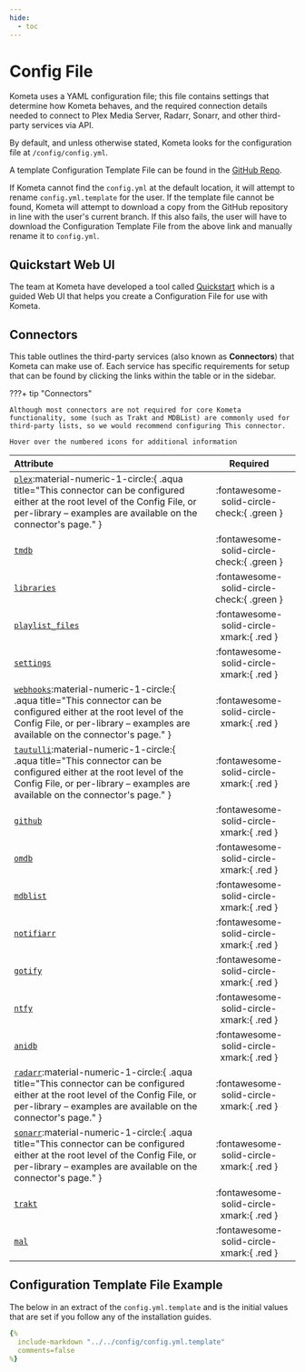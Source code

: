 ```yaml
---
hide:
  - toc
---
```

# Config File

Kometa uses a YAML configuration file; this file contains settings that determine how Kometa behaves, and the required 
connection details needed to connect to Plex Media Server, Radarr, Sonarr, and other third-party services via API.

By default, and unless otherwise stated, Kometa looks for the configuration file at `/config/config.yml`.

A template Configuration Template File can be found in the  [GitHub Repo](https://github.com/Kometa-Team/Kometa/blob/master/config/config.yml.template).

If Kometa cannot find the `config.yml` at the default location, it will attempt to rename `config.yml.template` for the user. If the template file cannot be found, 
Kometa will attempt to download a copy from the GitHub repository in line with the user's current branch. 
If this also fails, the user will have to download the Configuration Template File from  the above link and manually rename it to `config.yml`.

## Quickstart Web UI

The team at Kometa have developed a tool called [Quickstart](../kometa/scripts/quickstart.md) which is a guided Web UI that helps you create a Configuration File for use with Kometa.

## Connectors

This table outlines the third-party services (also known as **Connectors**) that Kometa can make use of. Each service has specific 
requirements for setup that can be found by clicking the links within the table or in the sidebar.

???+ tip "Connectors"

    Although most connectors are not required for core Kometa functionality, some (such as Trakt and MDBList) are commonly used for third-party lists, so we would recommend configuring This connector.
    
    Hover over the numbered icons for additional information

| Attribute                                                                                                                                                                                                             |                  Required                  |
|:----------------------------------------------------------------------------------------------------------------------------------------------------------------------------------------------------------------------|:------------------------------------------:|
| [`plex`](plex.md):material-numeric-1-circle:{ .aqua title="This connector can be configured either at the root level of the Config File, or per-library – examples are available on the connector's page." }          | :fontawesome-solid-circle-check:{ .green } |
| [`tmdb`](tmdb.md)                                                                                                                                                                                                     | :fontawesome-solid-circle-check:{ .green } |
| [`libraries`](libraries.md)                                                                                                                                                                                           | :fontawesome-solid-circle-check:{ .green } |
| [`playlist_files`](playlists.md)                                                                                                                                                                                      |  :fontawesome-solid-circle-xmark:{ .red }  |
| [`settings`](settings.md)                                                                                                                                                                                             |  :fontawesome-solid-circle-xmark:{ .red }  |
| [`webhooks`](webhooks.md):material-numeric-1-circle:{ .aqua title="This connector can be configured either at the root level of the Config File, or per-library – examples are available on the connector's page." }  |  :fontawesome-solid-circle-xmark:{ .red }  |
| [`tautulli`](tautulli.md):material-numeric-1-circle:{ .aqua title="This connector can be configured either at the root level of the Config File, or per-library – examples are available on the connector's page." }  |  :fontawesome-solid-circle-xmark:{ .red }  |
| [`github`](github.md)                                                                                                                                                                                                 |  :fontawesome-solid-circle-xmark:{ .red }  |
| [`omdb`](omdb.md)                                                                                                                                                                                                     |  :fontawesome-solid-circle-xmark:{ .red }  |
| [`mdblist`](mdblist.md)                                                                                                                                                                                               |  :fontawesome-solid-circle-xmark:{ .red }  |
| [`notifiarr`](notifiarr.md)                                                                                                                                                                                           |  :fontawesome-solid-circle-xmark:{ .red }  |
| [`gotify`](gotify.md)                                                                                                                                                                                                 |  :fontawesome-solid-circle-xmark:{ .red }  |
| [`ntfy`](ntfy.md)                                                                                                                                                                                                     |  :fontawesome-solid-circle-xmark:{ .red }  |
| [`anidb`](anidb.md)                                                                                                                                                                                                   |  :fontawesome-solid-circle-xmark:{ .red }  |
| [`radarr`](radarr.md):material-numeric-1-circle:{ .aqua title="This connector can be configured either at the root level of the Config File, or per-library – examples are available on the connector's page." }      |  :fontawesome-solid-circle-xmark:{ .red }  |
| [`sonarr`](sonarr.md):material-numeric-1-circle:{ .aqua title="This connector can be configured either at the root level of the Config File, or per-library – examples are available on the connector's page." }      |  :fontawesome-solid-circle-xmark:{ .red }  |
| [`trakt`](trakt.md)                                                                                                                                                                                                   |  :fontawesome-solid-circle-xmark:{ .red }  |
| [`mal`](myanimelist.md)                                                                                                                                                                                               |  :fontawesome-solid-circle-xmark:{ .red }  |

## Configuration Template File Example

The below in an extract of the `config.yml.template` and is the initial values that are set if you follow any of the installation guides.

```yaml title="config.yml.template"
{%    
  include-markdown "../../config/config.yml.template" 
  comments=false
%}
```
